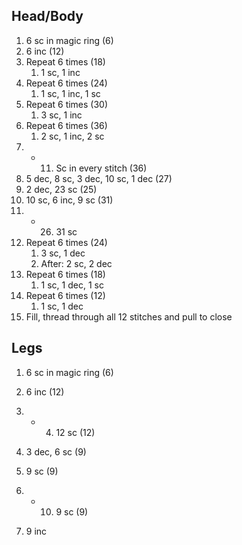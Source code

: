 ## Head/Body
1. 6 sc in magic ring (6)
2. 6 inc (12)
3. Repeat 6 times (18)
	1. 1 sc, 1 inc
4. Repeat 6 times (24)
	1. 1 sc, 1 inc, 1 sc
5. Repeat 6 times (30)
	1. 3 sc, 1 inc
6. Repeat 6 times (36)
	1. 2 sc, 1 inc, 2 sc
7. - 11. Sc in every stitch (36)
12. 5 dec, 8 sc, 3 dec, 10 sc, 1 dec (27)
13.  2 dec, 23 sc (25)
14.  10 sc, 6 inc, 9 sc (31)
15. - 26. 31 sc
27. Repeat 6 times (24)
	1. 3 sc, 1 dec
	2. After: 2 sc, 2 dec
28. Repeat 6 times (18)
	1. 1 sc, 1 dec, 1 sc
29. Repeat 6 times (12)
	1. 1 sc, 1 dec 
30. Fill, thread through all 12 stitches and pull to close

## Legs
1. 6 sc in magic ring (6)
2. 6 inc (12)
3. - 4. 12 sc (12)
5. 3 dec, 6 sc (9)
6. 9 sc (9)
7. - 10. 9 sc (9)

8. 9 inc